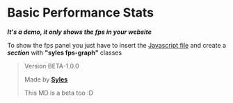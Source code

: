 # Basic Performance Stats
***It's a demo, it only shows the fps in your website***

To show the fps panel you just have to insert the [Javascript file](https://github.com/SylesGH/basic-performance-stats/blob/main/fpsStat.js) and create a ***section*** with **"syles fps-graph"** classes

>Version BETA-1.0.0
>
>Made by **[Syles](https://github.com/SylesGH)**
>
>This MD is a beta too :D
